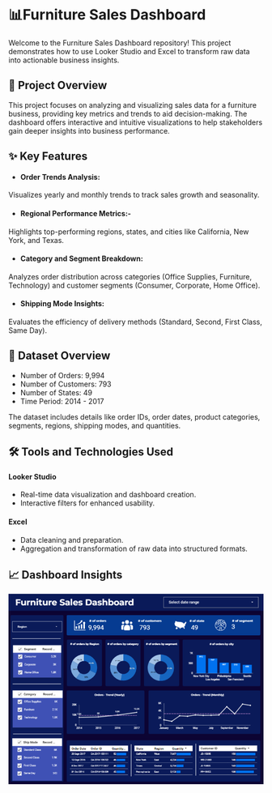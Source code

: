 
# 📊Furniture Sales Dashboard
Welcome to the Furniture Sales Dashboard repository! This project demonstrates how to use Looker Studio and Excel to transform raw data into actionable business insights.

## 🚀 Project Overview
This project focuses on analyzing and visualizing sales data for a furniture business, providing key metrics and trends to aid decision-making. The dashboard offers interactive and intuitive visualizations to help stakeholders gain deeper insights into business performance.

## ✨ Key Features
- #### Order Trends Analysis:
Visualizes yearly and monthly trends to track sales growth and seasonality.

- #### Regional Performance Metrics:- 
Highlights top-performing regions, states, and cities like California, New York, and Texas.

- #### Category and Segment Breakdown:
Analyzes order distribution across categories (Office Supplies, Furniture, Technology) and customer segments (Consumer, Corporate, Home Office).

- #### Shipping Mode Insights:
Evaluates the efficiency of delivery methods (Standard, Second, First Class, Same Day).

## 📂 Dataset Overview
- Number of Orders: 9,994
- Number of Customers: 793
- Number of States: 49
- Time Period: 2014 - 2017

The dataset includes details like order IDs, order dates, product categories, segments, regions, shipping modes, and quantities.

## 🛠️ Tools and Technologies Used
#### Looker Studio
- Real-time data visualization and dashboard creation.
- Interactive filters for enhanced usability.

#### Excel
- Data cleaning and preparation.
- Aggregation and transformation of raw data into structured formats.

## 📈 Dashboard Insights

<img src="https://github.com/priyannkakollekar/Looker-Studio/blob/main/furniture-sales-dashboard/Furniture-Sales-Dashboard.png" />


